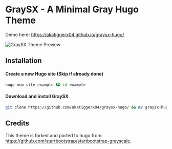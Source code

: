 # GraySX - A Minimal Gray Hugo Theme

Demo here: https://akatiggerx04.github.io/graysx-hugo/

![GraySX Theme Preview](https://github.com/akatiggerx04/graysx-hugo/blob/content/theme.gif?raw=true)

## Installation 

#### Create a new Hugo site (Skip if already done)

```sh
hugo new site example && cd example
```
#### Download and install GraySX

```sh
git clone https://github.com/akatiggerx04/graysx-hugo/ && mv graysx-hugo themes/graysx && cp -r themes/graysx/exampleSite/* .
```

## Credits

This theme is forked and ported to hugo from: https://github.com/startbootstrap/startbootstrap-grayscale.